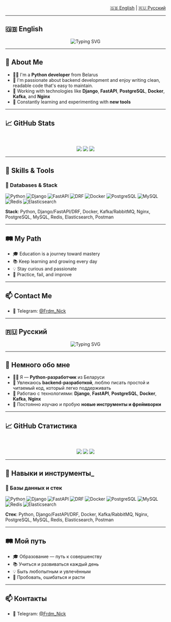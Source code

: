 <!-- Profile README for GitHub -->
<!-- Author: Nick8927 -->
<p align="right">
  <a href="#english">🇬🇧 English</a> | <a href="#русский">🇷🇺 Русский</a>
</p>

---
## 🇬🇧 English <a name="english"></a>
<p align="center">
  <img src="https://readme-typing-svg.herokuapp.com?font=Fira+Code&duration=2000&pause=500&color=F7F7F7&center=true&vCenter=true&width=435&lines=Gtime+mates+My+name+is+Nick" alt="Typing SVG" />
</p>

---

## 👤 About Me

- 👨‍💻 I'm a **Python developer** from Belarus  
- 🧠 I'm passionate about backend development and enjoy writing clean, readable code that's easy to maintain.
- 🚀 Working with technologies like **Django**, **FastAPI**, **PostgreSQL**, **Docker**, **Kafka**, and **Nginx**  
- 🌱 Constantly learning and experimenting with **new tools**  

---

## 📈 GitHub Stats

<p align="center">
  <br><br>
  <img src="https://github-profile-summary-cards.vercel.app/api/cards/profile-details?username=nick8927&theme=radical" />
  <img src="https://github-profile-summary-cards.vercel.app/api/cards/productive-time?username=nick8927&theme=radical" />
  <img src="https://github-profile-summary-cards.vercel.app/api/cards/stats?username=nick8927&theme=radical" />
</p>

---

## 🧠 Skills & Tools

### 💾 Databases & Stack

![Python](https://img.shields.io/badge/Python-3776AB?style=for-the-badge&logo=python&logoColor=white)
![Django](https://img.shields.io/badge/Django-092E20?style=for-the-badge&logo=django&logoColor=white)
![FastAPI](https://img.shields.io/badge/FastAPI-005571?style=for-the-badge&logo=fastapi&logoColor=white)
![DRF](https://img.shields.io/badge/DRF-ff1709?style=for-the-badge&logo=django&logoColor=white)
![Docker](https://img.shields.io/badge/Docker-2496ED?style=for-the-badge&logo=docker&logoColor=white)
![PostgreSQL](https://img.shields.io/badge/postgresql-%23316192.svg?style=for-the-badge&logo=postgresql&logoColor=white)
![MySQL](https://img.shields.io/badge/mysql-%2300f.svg?style=for-the-badge&logo=mysql&logoColor=white)
![Redis](https://img.shields.io/badge/redis-%23DD0031.svg?style=for-the-badge&logo=redis&logoColor=white)
![Elasticsearch](https://img.shields.io/badge/elasticsearch-005571?style=for-the-badge&logo=elasticsearch&logoColor=white)

**Stack**: Python, Django/FastAPI/DRF, Docker, Kafka/RabbitMQ, Nginx, PostgreSQL, MySQL, Redis, Elasticsearch, Postman

---

## 🛤️ My Path

- 🎓 Education is a journey toward mastery  
- 📚 Keep learning and growing every day  
- 💡 Stay curious and passionate  
- 🔧 Practice, fail, and improve  

---

## 📫 Contact Me

- 💬 Telegram: [@Frdm_Nick](https://t.me/frdm_nick)

---

## 🇷🇺 Русский <a name="русский"></a>

<p align="center">
  <img src="https://readme-typing-svg.herokuapp.com?font=Fira+Code&duration=2000&pause=500&color=F7F7F7&center=true&vCenter=true&width=435&lines=Привет+меня+зовут+Nick" alt="Typing SVG" />
</p>

---

## 👤 Немного обо мне

- 👨‍💻 Я — **Python-разработчик** из Беларуси  
- 🧠 Увлекаюсь **backend-разработкой**, люблю писать простой и читаемый код, который легко поддерживать
- 🚀 Работаю с технологиями: **Django**, **FastAPI**, **PostgreSQL**, **Docker**, **Kafka**, **Nginx**  
- 🌱 Постоянно изучаю и пробую **новые инструменты и фреймворки**  
 

---

## 📈 GitHub Статистика

<p align="center">
  <br><br>
  <img src="https://github-profile-summary-cards.vercel.app/api/cards/profile-details?username=nick8927&theme=tokyonight" />
  <img src="https://github-profile-summary-cards.vercel.app/api/cards/productive-time?username=nick8927&theme=tokyonight" />
  <img src="https://github-profile-summary-cards.vercel.app/api/cards/stats?username=nick8927&theme=tokyonight" />
</p>

---

## 🧠 Навыки и инструменты_

### 💾 Базы данных и стек

![Python](https://img.shields.io/badge/Python-3776AB?style=for-the-badge&logo=python&logoColor=white)
![Django](https://img.shields.io/badge/Django-092E20?style=for-the-badge&logo=django&logoColor=white)
![FastAPI](https://img.shields.io/badge/FastAPI-005571?style=for-the-badge&logo=fastapi&logoColor=white)
![DRF](https://img.shields.io/badge/DRF-ff1709?style=for-the-badge&logo=django&logoColor=white)
![Docker](https://img.shields.io/badge/Docker-2496ED?style=for-the-badge&logo=docker&logoColor=white)
![PostgreSQL](https://img.shields.io/badge/postgresql-%23316192.svg?style=for-the-badge&logo=postgresql&logoColor=white)
![MySQL](https://img.shields.io/badge/mysql-%2300f.svg?style=for-the-badge&logo=mysql&logoColor=white)
![Redis](https://img.shields.io/badge/redis-%23DD0031.svg?style=for-the-badge&logo=redis&logoColor=white)
![Elasticsearch](https://img.shields.io/badge/elasticsearch-005571?style=for-the-badge&logo=elasticsearch&logoColor=white)

**Стек**: Python, Django/FastAPI/DRF, Docker, Kafka/RabbitMQ, Nginx, PostgreSQL, MySQL, Redis, Elasticsearch, Postman

---


## 🛤️ Мой путь

- 🎓 Образование — путь к совершенству  
- 📚 Учиться и развиваться каждый день  
- 💡 Быть любопытным и увлечённым  
- 🔧 Пробовать, ошибаться и расти  

---

## 📫 Контакты

- 💬 Telegram: [@Frdm_Nick](https://t.me/frdm_nick)
